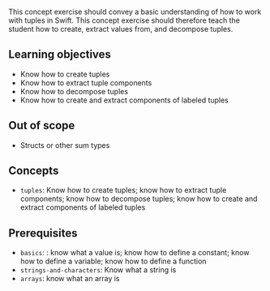 This concept exercise should convey a basic understanding of how to work with tuples in Swift. This concept exercise should therefore teach the student how to create, extract values from, and decompose tuples.

## Learning objectives

- Know how to create tuples
- Know how to extract tuple components
- Know how to decompose tuples
- Know how to create and extract components of labeled tuples

## Out of scope

- Structs or other sum types

## Concepts

- `tuples`: Know how to create tuples; know how to extract tuple components; know how to decompose tuples; know how to create and extract components of labeled tuples

## Prerequisites

- `basics`: : know what a value is; know how to define a constant; know how to define a variable; know how to define a function
- `strings-and-characters`: Know what a string is
- `arrays`: know what an array is
